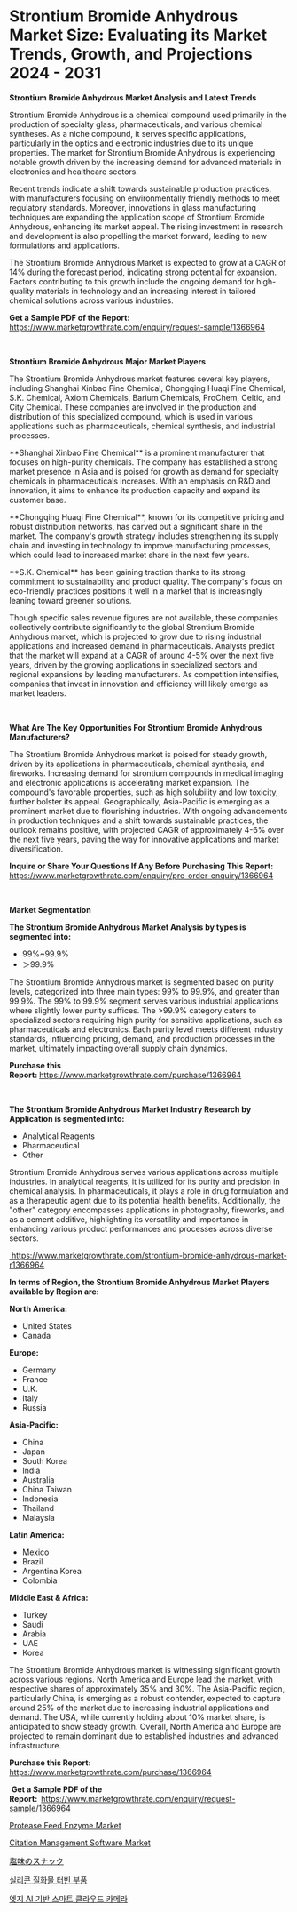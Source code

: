 <p><h1>Strontium Bromide Anhydrous Market Size: Evaluating its Market Trends, Growth, and Projections 2024 - 2031</h1></p><p><strong>Strontium Bromide Anhydrous Market Analysis and Latest Trends</strong></p>
<p><p>Strontium Bromide Anhydrous is a chemical compound used primarily in the production of specialty glass, pharmaceuticals, and various chemical syntheses. As a niche compound, it serves specific applications, particularly in the optics and electronic industries due to its unique properties. The market for Strontium Bromide Anhydrous is experiencing notable growth driven by the increasing demand for advanced materials in electronics and healthcare sectors.</p><p>Recent trends indicate a shift towards sustainable production practices, with manufacturers focusing on environmentally friendly methods to meet regulatory standards. Moreover, innovations in glass manufacturing techniques are expanding the application scope of Strontium Bromide Anhydrous, enhancing its market appeal. The rising investment in research and development is also propelling the market forward, leading to new formulations and applications. </p><p>The Strontium Bromide Anhydrous Market is expected to grow at a CAGR of 14% during the forecast period, indicating strong potential for expansion. Factors contributing to this growth include the ongoing demand for high-quality materials in technology and an increasing interest in tailored chemical solutions across various industries.</p></p>
<p><strong>Get a Sample PDF of the Report:&nbsp;</strong> <a href="https://www.marketgrowthrate.com/enquiry/request-sample/1366964">https://www.marketgrowthrate.com/enquiry/request-sample/1366964</a></p>
<p>&nbsp;</p>
<p><strong>Strontium Bromide Anhydrous Major Market Players</strong></p>
<p><p>The Strontium Bromide Anhydrous market features several key players, including Shanghai Xinbao Fine Chemical, Chongqing Huaqi Fine Chemical, S.K. Chemical, Axiom Chemicals, Barium Chemicals, ProChem, Celtic, and City Chemical. These companies are involved in the production and distribution of this specialized compound, which is used in various applications such as pharmaceuticals, chemical synthesis, and industrial processes.</p><p>**Shanghai Xinbao Fine Chemical** is a prominent manufacturer that focuses on high-purity chemicals. The company has established a strong market presence in Asia and is poised for growth as demand for specialty chemicals in pharmaceuticals increases. With an emphasis on R&D and innovation, it aims to enhance its production capacity and expand its customer base.</p><p>**Chongqing Huaqi Fine Chemical**, known for its competitive pricing and robust distribution networks, has carved out a significant share in the market. The company's growth strategy includes strengthening its supply chain and investing in technology to improve manufacturing processes, which could lead to increased market share in the next few years.</p><p>**S.K. Chemical** has been gaining traction thanks to its strong commitment to sustainability and product quality. The company's focus on eco-friendly practices positions it well in a market that is increasingly leaning toward greener solutions. </p><p>Though specific sales revenue figures are not available, these companies collectively contribute significantly to the global Strontium Bromide Anhydrous market, which is projected to grow due to rising industrial applications and increased demand in pharmaceuticals. Analysts predict that the market will expand at a CAGR of around 4-5% over the next five years, driven by the growing applications in specialized sectors and regional expansions by leading manufacturers. As competition intensifies, companies that invest in innovation and efficiency will likely emerge as market leaders.</p></p>
<p>&nbsp;</p>
<p><strong>What Are The Key Opportunities For Strontium Bromide Anhydrous Manufacturers?</strong></p>
<p><p>The Strontium Bromide Anhydrous market is poised for steady growth, driven by its applications in pharmaceuticals, chemical synthesis, and fireworks. Increasing demand for strontium compounds in medical imaging and electronic applications is accelerating market expansion. The compound's favorable properties, such as high solubility and low toxicity, further bolster its appeal. Geographically, Asia-Pacific is emerging as a prominent market due to flourishing industries. With ongoing advancements in production techniques and a shift towards sustainable practices, the outlook remains positive, with projected CAGR of approximately 4-6% over the next five years, paving the way for innovative applications and market diversification.</p></p>
<p><strong>Inquire or Share Your Questions If Any Before Purchasing This Report:</strong> <a href="https://www.marketgrowthrate.com/enquiry/pre-order-enquiry/1366964">https://www.marketgrowthrate.com/enquiry/pre-order-enquiry/1366964</a></p>
<p>&nbsp;</p>
<p><strong>Market Segmentation</strong></p>
<p><strong>The Strontium Bromide Anhydrous Market Analysis by types is segmented into:</strong></p>
<p><ul><li>99%~99.9%</li><li>＞99.9%</li></ul></p>
<p><p>The Strontium Bromide Anhydrous market is segmented based on purity levels, categorized into three main types: 99% to 99.9%, and greater than 99.9%. The 99% to 99.9% segment serves various industrial applications where slightly lower purity suffices. The >99.9% category caters to specialized sectors requiring high purity for sensitive applications, such as pharmaceuticals and electronics. Each purity level meets different industry standards, influencing pricing, demand, and production processes in the market, ultimately impacting overall supply chain dynamics.</p></p>
<p><strong>Purchase this Report:&nbsp;</strong><a href="https://www.marketgrowthrate.com/purchase/1366964">https://www.marketgrowthrate.com/purchase/1366964</a></p>
<p>&nbsp;</p>
<p><strong>The Strontium Bromide Anhydrous Market Industry Research by Application is segmented into:</strong></p>
<p><ul><li>Analytical Reagents</li><li>Pharmaceutical</li><li>Other</li></ul></p>
<p><p>Strontium Bromide Anhydrous serves various applications across multiple industries. In analytical reagents, it is utilized for its purity and precision in chemical analysis. In pharmaceuticals, it plays a role in drug formulation and as a therapeutic agent due to its potential health benefits. Additionally, the "other" category encompasses applications in photography, fireworks, and as a cement additive, highlighting its versatility and importance in enhancing various product performances and processes across diverse sectors.</p></p>
<p><a href="https://www.marketgrowthrate.com/strontium-bromide-anhydrous-market-r1366964">&nbsp;https://www.marketgrowthrate.com/strontium-bromide-anhydrous-market-r1366964</a></p>
<p><strong>In terms of Region, the Strontium Bromide Anhydrous Market Players available by Region are:</strong></p>
<p>
    <p> <strong> North America: </strong>
        <ul>
            <li>United States</li>
            <li>Canada</li>
        </ul>
        </p> 
    <p> <strong> Europe: </strong>
        <ul>
            <li>Germany</li>
            <li>France</li>
            <li>U.K.</li>
            <li>Italy</li>
            <li>Russia</li>
        </ul>
        </p> 
    <p> <strong> Asia-Pacific: </strong>
        <ul>
            <li>China</li>
            <li>Japan</li>
            <li>South Korea</li>
            <li>India</li>
            <li>Australia</li>
            <li>China Taiwan</li>
            <li>Indonesia</li>
            <li>Thailand</li>
            <li>Malaysia</li>
        </ul>
        </p> 
    <p> <strong> Latin America: </strong>
        <ul>
            <li>Mexico</li>
            <li>Brazil</li>
            <li>Argentina Korea</li>
            <li>Colombia</li>
        </ul>
        </p> 
    <p> <strong> Middle East & Africa: </strong>
        <ul>
            <li>Turkey</li>
            <li>Saudi</li>
            <li>Arabia</li>
            <li>UAE</li>
            <li>Korea</li>
        </ul>
    </p>
    </p>
<p><p>The Strontium Bromide Anhydrous market is witnessing significant growth across various regions. North America and Europe lead the market, with respective shares of approximately 35% and 30%. The Asia-Pacific region, particularly China, is emerging as a robust contender, expected to capture around 25% of the market due to increasing industrial applications and demand. The USA, while currently holding about 10% market share, is anticipated to show steady growth. Overall, North America and Europe are projected to remain dominant due to established industries and advanced infrastructure.</p></p>
<p><strong>Purchase this Report: </strong><a href="https://www.marketgrowthrate.com/purchase/1366964">https://www.marketgrowthrate.com/purchase/1366964</a></p>
<p>&nbsp;<strong>Get a Sample PDF of the Report:&nbsp;&nbsp;</strong><a href="https://www.marketgrowthrate.com/enquiry/request-sample/1366964">https://www.marketgrowthrate.com/enquiry/request-sample/1366964</a></p>
<p><strong></strong></p>
<p><p><a href="https://issuu.com/reportprime-2/docs/protease-feed-enzyme-market-size-20_bf6c66aaa871e8">Protease Feed Enzyme Market</a></p><p><a href="https://www.linkedin.com/pulse/citation-management-software-market-insights-product-type-yoa9e?trackingId=kP5qktkRRFKw%2Fp%2F8H7Pr1Q%3D%3D">Citation Management Software Market</a></p><p><a href="https://medium.com/@dfg5fff/%E3%82%B0%E3%83%AD%E3%83%BC%E3%83%90%E3%83%AB%E3%81%AA%E5%A1%A9%E5%91%B3%E3%82%B9%E3%83%8A%E3%83%83%E3%82%AF%E6%A5%AD%E7%95%8C-%E3%82%BF%E3%82%A4%E3%83%97-%E7%94%A8%E9%80%94-%E5%B8%82%E5%A0%B4%E3%83%97%E3%83%AC%E3%83%BC%E3%83%A4%E3%83%BC-%E5%9C%B0%E5%9F%9F%E6%88%90%E9%95%B7%E5%88%86%E6%9E%90-%E5%8F%8A%E3%81%B3%E5%B0%86%E6%9D%A5%E3%81%AE%E3%82%B7%E3%83%8A%E3%83%AA%E3%82%AA-2024-2031-dc88824184e4?postPublishedType=repub">塩味のスナック</a></p><p><a href="https://medium.com/@nashbeahan2023/%EA%B8%80%EB%A1%9C%EB%B2%8C-%EC%8B%A4%EB%A6%AC%EC%BD%98-%EB%82%98%EC%9D%B4%ED%8A%B8%EB%9D%BC%EC%9D%B4%EB%93%9C-%ED%84%B0%EB%B9%88-%EA%B5%AC%EC%84%B1-%EC%9A%94%EC%86%8C-%EC%8B%9C%EC%9E%A5-%EB%8F%99%ED%96%A5-%EB%B0%8F-%ED%98%81%EC%8B%A0-%EB%AF%B8%EB%9E%98-%EC%A7%80%ED%96%A5%EC%A0%81-%EB%B6%84%EC%84%9D-2024-2031-8956eac0e229?postPublishedType=repub">실리콘 질화물 터빈 부품</a></p><p><a href="https://medium.com/@nashbeahan2023/%EA%B8%80%EB%A1%9C%EB%B2%8C-%EC%97%A3%EC%A7%80-ai-%EA%B8%B0%EB%B0%98-%EC%8A%A4%EB%A7%88%ED%8A%B8-%ED%81%B4%EB%9D%BC%EC%9A%B0%EB%93%9C-%EC%B9%B4%EB%A9%94%EB%9D%BC-%EC%8B%9C%EC%9E%A5-%EB%8F%99%ED%96%A5-%EB%AF%B8%EB%9E%98-%ED%8A%B8%EB%A0%8C%EB%93%9C-%EB%B0%8F-%EC%8B%9C%EC%9E%A5-%EC%A0%84%EB%9E%B5-%EC%98%88%EC%B8%A1-2024-2031-5e4eda2232d7?postPublishedType=repub">엣지 AI 기반 스마트 클라우드 카메라</a></p></p>